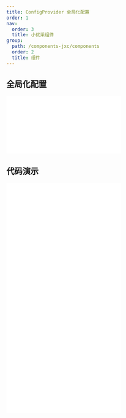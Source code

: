 ```yaml
---
title: ConfigProvider 全局化配置
order: 1
nav:
  order: 3
  title: 小优采组件
group:
  path: /components-jxc/components
  order: 2
  title: 组件
---
```


## 全局化配置

<div>
<embed src="@docs-common/config-provider/index.md"></embed>
</div>
        
## 代码演示

<Row gutter=8>

  <Col span=24>
    
  <div class="code-box"><embed src="@abiz-rc-jxc/config-provider/demo/direction-config-provider-jxc.md"></embed></div>
          
  <div class="code-box"><embed src="@abiz-rc-jxc/config-provider/demo/locale-config-provider-jxc.md"></embed></div>
          
  <div class="code-box"><embed src="@abiz-rc-jxc/config-provider/demo/size-config-provider-jxc.md"></embed></div>
          
  </Col>
          
</Row>
        
<div><embed src="@docs-common/config-provider/index-api.md"></embed><div>
        